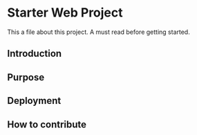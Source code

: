 # Starter Web Project

This a file about this project. A must read before getting started.

## Introduction

## Purpose

## Deployment

## How to contribute